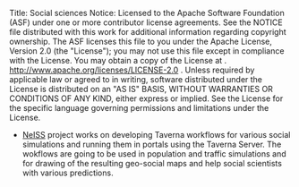Title:     Social sciences
Notice:    Licensed to the Apache Software Foundation (ASF) under one
           or more contributor license agreements.  See the NOTICE file
           distributed with this work for additional information
           regarding copyright ownership.  The ASF licenses this file
           to you under the Apache License, Version 2.0 (the
           "License"); you may not use this file except in compliance
           with the License.  You may obtain a copy of the License at
           .
             http://www.apache.org/licenses/LICENSE-2.0
           .
           Unless required by applicable law or agreed to in writing,
           software distributed under the License is distributed on an
           "AS IS" BASIS, WITHOUT WARRANTIES OR CONDITIONS OF ANY
           KIND, either express or implied.  See the License for the
           specific language governing permissions and limitations
           under the License.

 - [NeISS](/introduction/related-projects#neiss)
      project works on developing Taverna workflows for various social simulations and running them in portals 
      using the Taverna Server. The wokflows are going to be used in population and traffic simulations and for 
      drawing of the resulting geo-social maps and help social scientists with various predictions.
